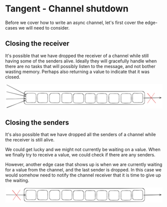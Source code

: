 # Tangent - Channel shutdown

Before we cover how to write an async channel, let's first cover the edge-cases we will need to consider.

## Closing the receiver

It's possible that we have dropped the receiver of a channel while still having some
of the senders alive. Ideally they will gracefully handle when there are no tasks
that will possibly listen to the message, and not bother wasting memory.
Perhaps also returning a value to indicate that it was closed.

![](./recv_close.png)

## Closing the senders

It's also possible that we have dropped all the senders of a channel while the receiver is still alive.

We could get lucky and we might not currently be waiting on a value. When we finally try to receive a value,
we could check if there are any senders.

However, another edge case that shows up is when we are currently waiting for a value from the channel, and the
last sender is dropped. In this case we would somehow need to notify the channel receiver that it is time to give up the waiting.

![](./send_close.png)
